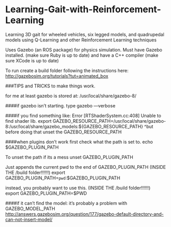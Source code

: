 # Learning-Gait-with-Reinforcement-Learning
Learning 3D gait for wheeled vehicles, six legged models, and quadrupedal models using Q-Learning and other Reinforcement Learning techniques


Uses Gazebo (an ROS package) for physics simulation.
Must have Gazebo installed. (make sure Ruby is up to date) and have a C++ compiler (make sure XCode is up to date)

To run create a build folder following the instructions here: http://gazebosim.org/tutorials?tut=animated_box


###TIPS and TRICKS to make things work.


for me at least gazebo is stored at:
/usr/local/share/gazebo-8/

####if gazebo isn’t starting.
type gazebo —verbose

####if you find something like: Error [RTShaderSystem.cc:408] Unable to find shader lib.
export GAZEBO_RESOURCE_PATH=/usr/local/share/gazebo-8:/usr/local/share/gazebo_models:${GAZEBO_RESOURCE_PATH}
^but before doing that unset the GAZEBO_RESOURCE_PATH



####when plugins don’t work first check what the path is set to.
echo $GAZEBO_PLUGIN_PATH

To unset the path if its a mess
unset GAZEBO_PLUGIN_PATH

Just appends the current pwd to the end of GAZEBO_PLUGIN_PATH (INSIDE THE /build folder!!!!!!)
export GAZEBO_PLUGIN_PATH=`pwd`:$GAZEBO_PLUGIN_PATH

instead, you probably want to use this. (INSIDE THE /build folder!!!!!!)
export GAZEBO_PLUGIN_PATH=$PWD


####if it can’t find the model:
it’s probably a problem with
GAZEBO_MODEL_PATH
http://answers.gazebosim.org/question/177/gazebo-default-directory-and-can-not-insert-model/
